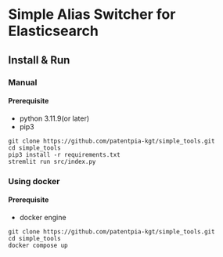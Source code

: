 # Simple Alias Switcher for Elasticsearch

## Install & Run
### Manual
#### Prerequisite
- python 3.11.9(or later)
- pip3

```shell
git clone https://github.com/patentpia-kgt/simple_tools.git
cd simple_tools
pip3 install -r requirements.txt
stremlit run src/index.py 
```


### Using docker
#### Prerequisite
- docker engine

```shell
git clone https://github.com/patentpia-kgt/simple_tools.git
cd simple_tools
docker compose up
```